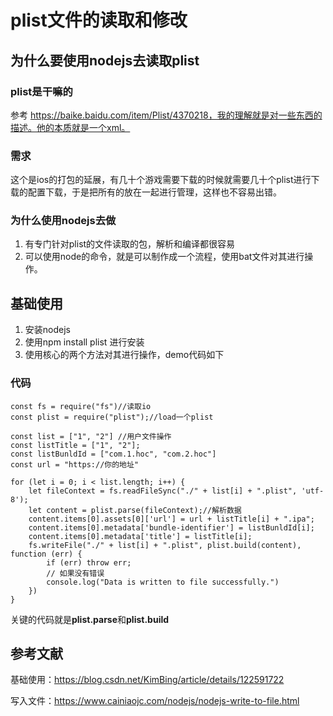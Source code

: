 # plist文件的读取和修改

## 为什么要使用nodejs去读取plist

### plist是干嘛的

参考 https://baike.baidu.com/item/Plist/4370218，我的理解就是对一些东西的描述。他的本质就是一个xml。

### 需求

这个是ios的打包的延展，有几十个游戏需要下载的时候就需要几十个plist进行下载的配置下载，于是把所有的放在一起进行管理，这样也不容易出错。

### 为什么使用nodejs去做

1. 有专门针对plist的文件读取的包，解析和编译都很容易
2. 可以使用node的命令，就是可以制作成一个流程，使用bat文件对其进行操作。


## 基础使用

1. 安装nodejs
2. 使用npm install plist 进行安装
3. 使用核心的两个方法对其进行操作，demo代码如下

### 代码

    const fs = require("fs")//读取io
	const plist = require("plist");//load一个plist
	
	const list = ["1", "2"] //用户文件操作
	const listTitle = ["1", "2"];
	const listBunldId = ["com.1.hoc", "com.2.hoc"]
	const url = "https://你的地址"
	
	for (let i = 0; i < list.length; i++) {
	    let fileContext = fs.readFileSync("./" + list[i] + ".plist", 'utf-8');
	    let content = plist.parse(fileContext);//解析数据
	    content.items[0].assets[0]['url'] = url + listTitle[i] + ".ipa";
	    content.items[0].metadata['bundle-identifier'] = listBunldId[i];
	    content.items[0].metadata['title'] = listTitle[i];
	    fs.writeFile("./" + list[i] + ".plist", plist.build(content), function (err) {
	        if (err) throw err;
	        // 如果没有错误
	        console.log("Data is written to file successfully.")
	    })
	}


关键的代码就是**plist.parse**和**plist.build**


## 参考文献

基础使用：https://blog.csdn.net/KimBing/article/details/122591722

写入文件：https://www.cainiaojc.com/nodejs/nodejs-write-to-file.html